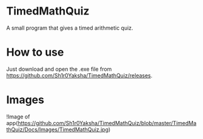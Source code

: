 # TimedMathQuiz
A small program that gives a timed arithmetic quiz.

# How to use
Just download and open the .exe file from https://github.com/Sh1r0Yaksha/TimedMathQuiz/releases.

# Images
!Image of app(https://github.com/Sh1r0Yaksha/TimedMathQuiz/blob/master/TimedMathQuiz/Docs/Images/TimedMathQuiz.jpg)
